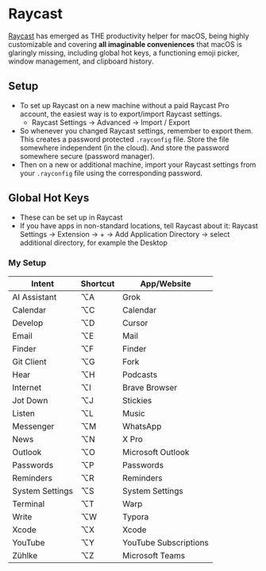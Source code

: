 # Raycast

[Raycast](https://raycast.com/) has emerged as THE productivity helper for macOS, being highly customizable and covering **all imaginable conveniences** that macOS is glaringly missing, including global hot keys, a functioning emoji picker, window management, and clipboard history.

## Setup

* To set up Raycast on a new machine without a paid Raycast Pro account, the easiest way is to export/import Raycast settings.
   - Raycast Settings → Advanced → Import / Export
* So whenever you changed Raycast settings, remember to export them. This creates a password protected `.rayconfig` file. Store the file somewhere independent (in the cloud). And store the password somewhere secure (password manager).
* Then on a new or additional machine, import your Raycast settings from your `.rayconfig` file using the corresponding password.

## Global Hot Keys

* These can be set up in Raycast
* If you have apps in non-standard locations, tell Raycast about it: Raycast Settings → Extension → + → Add Application Directory → select additional directory, for example the Desktop

### My Setup

| Intent | Shortcut | App/Website |
|--------|---------|-----|
| AI Assistant | ⌥A | Grok |
| Calendar | ⌥C | Calendar |
| Develop | ⌥D | Cursor |
| Email | ⌥E | Mail |
| Finder | ⌥F | Finder |
| Git Client | ⌥G | Fork |
| Hear | ⌥H | Podcasts |
| Internet | ⌥I | Brave Browser |
| Jot Down | ⌥J | Stickies |
| Listen | ⌥L | Music |
| Messenger | ⌥M | WhatsApp |
| News | ⌥N | X Pro |
| Outlook | ⌥O | Microsoft Outlook |
| Passwords | ⌥P | Passwords |
| Reminders | ⌥R | Reminders |
| System Settings | ⌥S | System Settings |
| Terminal | ⌥T | Warp |
| Write | ⌥W | Typora |
| Xcode | ⌥X | Xcode |
| YouTube | ⌥Y | YouTube Subscriptions |
| Zühlke | ⌥Z | Microsoft Teams |